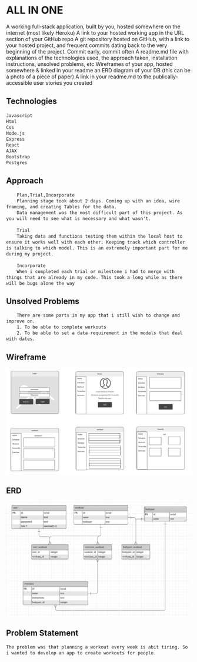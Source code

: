 # ALL IN ONE

A working full-stack application, built by you, hosted somewhere on the internet (most likely Heroku)
A link to your hosted working app in the URL section of your GitHub repo
A git repository hosted on GitHub, with a link to your hosted project, and frequent commits dating back to the very beginning of the project. Commit early, commit often
A readme.md file with explanations of the technologies used, the approach taken, installation instructions, unsolved problems, etc
Wireframes of your app, hosted somewhere & linked in your readme
an ERD diagram of your DB (this can be a photo of a piece of paper)
A link in your readme.md to the publically-accessible user stories you created

## Technologies 
	Javascript
	Html
	Css
	Node.js
	Express
	React
	AJAX
	Bootstrap
	Postgres

## Approach
		Plan,Trial,Incorporate
		Planning stage took about 2 days. Coming up with an idea, wire framing, and creating Tables for the data.
		Data management was the most difficult part of this project. As you will need to see what is necessary and what wasn't.

		Trial 
		Taking data and functions testing them within the local host to ensure it works well with each other. Keeping track which controller is talking to which model. This is an extremely important part for me during my project.

		Incorporate
		When i completed each trial or milestone i had to merge with things that are already in my code. This took a long while as there will be bugs alone the way

## Unsolved Problems
		There are some parts in my app that i still wish to change and improve on.
		1. To be able to complete workouts
		2. To be able to set a data requirement in the models that deal with dates.

## Wireframe
![](https://github.com/TsaiRenkun/project2_AllinOne/blob/master/image/Screenshot%202020-02-05%20at%2011.45.05%20AM.png)


## ERD
![](https://github.com/TsaiRenkun/project2_AllinOne/blob/master/image/Screenshot%202020-02-05%20at%2011.45.39%20AM.png)

## Problem Statement
	The problem was that planning a workout every week is abit tiring. So i wanted to develop an app to create workouts for people.